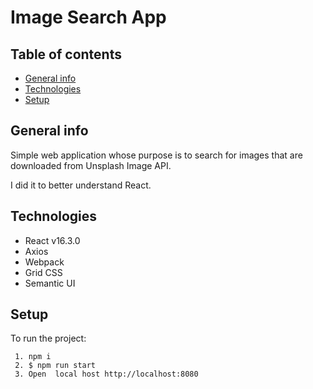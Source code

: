 # Image Search App

## Table of contents
- [General info](#General-info)
- [Technologies](#Technologies)
- [Setup](#Setup)

## General info

Simple web application whose purpose is to search for images that are downloaded from Unsplash Image API.

I did it to better understand React.

## Technologies

- React v16.3.0
- Axios
- Webpack
- Grid CSS
- Semantic UI

## Setup

To run the project:
```
 1. npm i
 2. $ npm run start
 3. Open  local host http://localhost:8080
```

